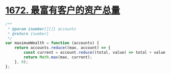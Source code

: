 
# [1672. 最富有客户的资产总量](https://leetcode-cn.com/problems/richest-customer-wealth/)

```javascript
/**
 * @param {number[][]} accounts
 * @return {number}
 */
var maximumWealth = function (accounts) {
    return accounts.reduce((max, account) => {
        const current = account.reduce((total, value) => total + value, 0);
        return Math.max(max, current);
    }, 0);
};
```
